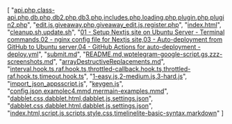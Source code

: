 [
  "[api.php,class-api.php,db.php,db2.php,db3.php,includes.php,loading.php,plugin.php,plugin2.php](https://gist.github.com/turovskiy/9a6f67b6ed577f871b2484670feee7b5)",
  "[edit.js,giveaway.php,giveaway_edit.js,register.php](https://gist.github.com/turovskiy/b0c701694c4a34828a0f343a191e61d8)",
  "[index.html](https://gist.github.com/turovskiy/efb04323b8c8e55fc8faff37db1ec063)",
  "[cleanup.sh,update.sh](https://gist.github.com/turovskiy/dfa70a58435d28d2ca69c7f667607eca)",
  "[01 - Setup Nextjs site on Ubuntu Server - Terminal commands,02 - nginx config file for Nextjs site,03 - Auto-deployment from GitHub to Ubuntu server,04 - GitHub Actions for auto-deployment - deploy.yml](https://gist.github.com/turovskiy/ebe166555f4d6ae2bc82669af40aeb55)",
  "[submit.md](https://gist.github.com/turovskiy/c84d90b892abdff92a12490cd72cf741)",
  "[README.md,wptelegram-google-script.gs,zzz-screenshots.md](https://gist.github.com/turovskiy/44ded560035fe652e2341279a6def421)",
  "[arrayDestructiveReplacements.md](https://gist.github.com/turovskiy/134349a0b1a8f3e88cc3579cc60d04ae)",
  "[interval.hook.ts,raf.hook.ts,throttled-callback.hook.ts,throttled-raf.hook.ts,timeout.hook.ts](https://gist.github.com/turovskiy/85e4b026e688703cec8619e1fc5e8f50)",
  "[1-easy.js,2-medium.js,3-hard.js](https://gist.github.com/turovskiy/bbfd7e544a5f2209bdfac4b8a637e54b)",
  "[import_json_appsscript.js](https://gist.github.com/turovskiy/6584f033fa4592715036c1fbac9fc392)",
  "[keygen.js](https://gist.github.com/turovskiy/5b0a3d8684fe2062924e49774cf12c9b)",
  "[config.json,examolec4.mmd,mermain-examples.mmd](https://gist.github.com/turovskiy/28f951c3c61da0f13c1088680f0c8ecd)",
  "[dabblet.css,dabblet.html,dabblet.js,settings.json](https://gist.github.com/turovskiy/7256ab5577f5c62711ff563b24447052)",
  "[dabblet.css,dabblet.html,dabblet.js,settings.json](https://gist.github.com/turovskiy/19b761fc4df666738b924788ae1768ae)",
  "[index.html,script.js,scripts,style.css,timelinelite-basic-syntax.markdown](https://gist.github.com/turovskiy/5840ca51435df1f320aa68ad4d8cd140)"
]